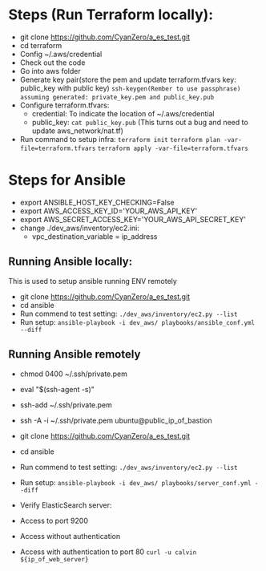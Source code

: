 # Steps (Run Terraform locally):
* git clone https://github.com/CyanZero/a_es_test.git
* cd terraform
* Config ~/.aws/credential
* Check out the code
* Go into aws folder
* Generate key pair(store the pem and update terraform.tfvars key: public_key with public key)
```ssh-keygen(Rember to use passphrase)```
```assuming generated: private_key.pem and public_key.pub```
* Configure terraform.tfvars:
    * credential: To indicate the location of ~/.aws/credential
    * public_key: `cat public_key.pub` (This turns out a bug and need to update aws_network/nat.tf)
* Run command to setup infra:
```terraform init```
```terraform plan -var-file=terraform.tfvars```
```terraform apply -var-file=terraform.tfvars```

# Steps for Ansible

* export ANSIBLE_HOST_KEY_CHECKING=False
* export AWS_ACCESS_KEY_ID='YOUR_AWS_API_KEY'
* export AWS_SECRET_ACCESS_KEY='YOUR_AWS_API_SECRET_KEY'
* change ./dev_aws/inventory/ec2.ini:
	* vpc_destination_variable = ip_address

## Running Ansible locally:
This is used to setup ansible running ENV remotely
* git clone https://github.com/CyanZero/a_es_test.git
* cd ansible
* Run commend to test setting:
```./dev_aws/inventory/ec2.py --list```
* Run setup:
```ansible-playbook -i dev_aws/ playbooks/ansible_conf.yml --diff```

## Running Ansible remotely
* chmod 0400 ~/.ssh/private.pem
* eval "$(ssh-agent -s)"
* ssh-add ~/.ssh/private.pem
* ssh -A -i ~/.ssh/private.pem ubuntu@public_ip_of_bastion
* git clone https://github.com/CyanZero/a_es_test.git
* cd ansible
* Run commend to test setting:
```./dev_aws/inventory/ec2.py --list```
* Run setup:
```ansible-playbook -i dev_aws/ playbooks/server_conf.yml --diff ```

* Verify ElasticSearch server:
* Access to port 9200
* Access without authentication
* Access with authentication to port 80
```curl -u calvin ${ip_of_web_server}```
